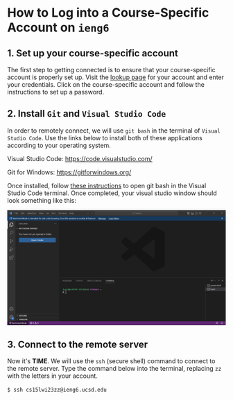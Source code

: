 # How to Log into a Course-Specific Account on `ieng6`

## 1. Set up your course-specific account
The first step to getting connected is to ensure that your course-specific account is properly set up. Visit the [lookup page](https://sdacs.ucsd.edu/~icc/index.php) for your account and enter your credentials. Click on the course-specific account and follow the instructions to set up a password.

## 2. Install `Git` and `Visual Studio Code`
In order to remotely connect, we will use `git bash` in the terminal of `Visual Studio Code`. Use the links below to install both of these applications according to your operating system.

Visual Studio Code: https://code.visualstudio.com/

Git for Windows: https://gitforwindows.org/

Once installed, follow [these instructions](https://stackoverflow.com/a/50527994) to open git bash in the Visual Studio Code terminal. Once completed, your visual studio window should look something like this:

![Image](Screenshot_20230112_092822.png)

## 3. Connect to the remote server
Now it's **TIME**. We will use the `ssh` (secure shell) command to connect to the remote server. Type the command below into the terminal, replacing `zz` with the letters in your account.

`$ ssh cs15lwi23zz@ieng6.ucsd.edu`

